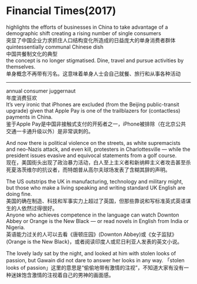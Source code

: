 # Financial Times(2017)

highlights the efforts of businesses in China to take advantage of a demographic shift creating a rising number of single consumers  
突显了中国企业力求抓住人口结构变化所造成的日益庞大的单身消费者群体  
quintessentially communal Chinese dish  
中国共餐制文化的典型  
the concept is no longer stigmatised. Dine, travel and pursue activities by themselves.  
单身概念不再带有污名。这意味着单身人士会自己就餐、旅行和从事各种活动  

---

annual consumer juggernaut  
年度消费狂欢  
It’s very ironic that iPhones are excluded (from the Beijing public-transit upgrade) given that Apple Pay is one of the trailblazers for (contactless) payments in China.  
鉴于Apple Pay是中国非接触式支付的开拓者之一，iPhone被排除（在北京公共交通一卡通升级以外）是非常讽刺的。  

And now there is political violence on the streets, as white supremacists and neo-Nazis attack, and even kill, protesters in Charlottesville — while the president issues evasive and equivocal statements from a golf course.  
现在，美国街头出现了政治暴力活动，白人至上主义者和新纳粹主义者攻击甚至杀死夏洛茨维尔的抗议者，而特朗普从高尔夫球场发表了含糊其辞的声明。  

The US outstrips the UK in manufacturing, technology and military might, but those who make a living speaking and writing standard UK English are doing fine.  
美国的确在制造、科技和军事实力上超过了英国，但那些靠说和写标准英式英语谋生的人依然过得很好。  
Anyone who achieves competence in the language can watch Downton Abbey or Orange is the New Black — or read novels in English from India or Nigeria.  
英语能力过关的人可以去看《唐顿庄园》(Downton Abbey)或《女子监狱》(Orange is the New Black)，或者阅读印度人或尼日利亚人发表的英文小说。  

The lovely lady sat by the night, and looked at him with stolen looks of passion, but Gawain did not dare to answer her looks in any way.
「stolen looks of passion」这里的意思是“偷偷地带有激情的注视”，不知道大家有没有一种迷妹饱含激情的注视着自己的男神的画面感。
